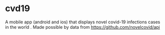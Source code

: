 # cvd19
A mobile app (android and ios) that displays novel covid-19 infections cases in the world  . Made possible by data from  https://github.com/novelcovid/api
